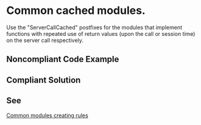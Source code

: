 # Common cached modules.

Use the "ServerCallCached" postfixes for the modules that implement functions with repeated use of return values 
(upon the call or session time) on the server call respectively.


## Noncompliant Code Example

## Compliant Solution

## See

[Common modules creating rules](https://support.1ci.com/hc/en-us/articles/360010988260-Common-modules-creating-rules)